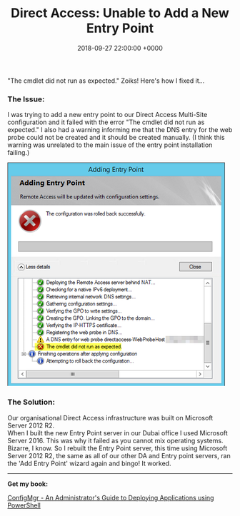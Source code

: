 ﻿---
layout: post
title:  "Direct Access: Unable to Add a New Entry Point"
date:   2018-09-27 22:00:00 +0000
categories: DirectAccess
tags: [directaccess]
---
"The cmdlet did not run as expected." Zoiks!  Here's how I fixed it...

### The Issue:
I was trying to add a new entry point to our Direct Access Multi-Site configuration and it failed with the error "The cmdlet did not run as expected."
I also had a warning informing me that the DNS entry for the web probe could not be created and it should be created manually. (I think this warning was unrelated to the main issue of the entry point installation failing.)

![](/assets/images/DAEntryPointErr.png)

### The Solution:
Our organisational Direct Access infrastructure was built on Microsoft Server 2012 R2.  
When I built the new Entry Point server in our Dubai office I used Microsoft Server 2016.  This was why it failed as you cannot mix operating systems.
Bizarre, I know.
So I rebuilt the Entry Point server, this time using Microsoft Server 2012 R2, the same as all of our other DA and Entry point servers, ran the 'Add Entry Point' wizard again and bingo!  It worked.

---

**Get my book:**

[ConfigMgr - An Administrator's Guide to Deploying Applications using PowerShell](https://leanpub.com/configmgr-DeployUsingPS)